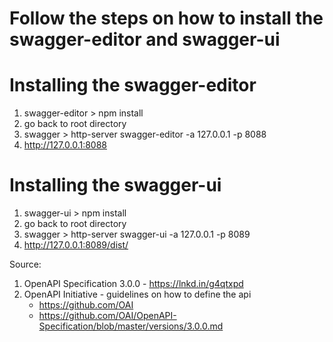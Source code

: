 # Follow the steps on how to install the swagger-editor and swagger-ui

# Installing the swagger-editor
1. swagger-editor > npm install
2. go back to root directory
3. swagger > http-server swagger-editor -a 127.0.0.1 -p 8088
4. http://127.0.0.1:8088

# Installing the swagger-ui
1. swagger-ui > npm install
2. go back to root directory
3. swagger > http-server swagger-ui -a 127.0.0.1 -p 8089
4. http://127.0.0.1:8089/dist/


Source:
1. OpenAPI Specification 3.0.0 - https://lnkd.in/g4qtxpd
2. OpenAPI Initiative - guidelines on how to define the api
   - https://github.com/OAI 
   - https://github.com/OAI/OpenAPI-Specification/blob/master/versions/3.0.0.md
